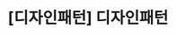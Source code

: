 ---
title: '[디자인패턴] 디자인패턴'
categories:
    - Design Pattern

tag:
    - Design Pattern


toc: true
---